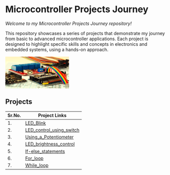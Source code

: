 # Microcontroller Projects Journey

*Welcome to my Microcontroller Projects Journey repository!*

This repository showcases a series of projects that demonstrate my journey from basic to advanced microcontroller applications. 
Each project is designed to highlight specific skills and concepts in electronics and embedded systems, using a hands-on approach.

<img align ="center" src="./rdocs/Cover.jpg" alt="Cover Image" width = "200" height = "100">
<br>

## Projects

| Sr.No.| Project Links |
|-------|---------------|
| 1.    | [LED_Blink](./Basic/LED_Blink/LED_Blink.md) |
| 2.    | [LED_control_using_switch](./Basic/LED_control_using_switch/LED_control_using_switch.md) |
| 3.    | [Using_a_Potentiometer](./Basic/Using_a_Potentiometer/Using_a_Potentiometer.md) |
| 4.    | [LED_brightness_control](./Basic/LED_brightness_control/LED_brightness_control.md) |
| 5.    | [If-else_statements](./Intermediate/If-else_statements/If-else_statements.md) |
| 6.    | [For_loop](./Intermediate/For_loop/For_loop.md) |
| 7.    | [While_loop](./Intermediate/While_loop/While_loop.md) | 